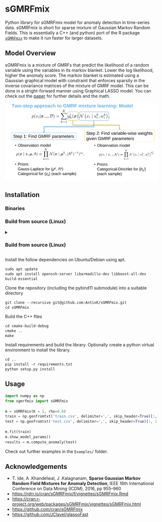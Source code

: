 # sGMRFmix

Python library for sGMRFmix model for anomaly detection in time-series data.
sGMRFmix is short for sparse mixture of Gaussian Markov Random Fields.
This is essentially a C++ (and python) port of the R package [`sGMRFmix`](https://cran.r-project.org/web/packages/sGMRFmix/index.html) to make it run faster for larger datasets.

## Model Overview
sGMRFmix is a mixture of GMRFs that predict the likelihood of a random variable using the variables in its markov blanket. Lower the log likelihood, higher the anomaly score. The markov blanket is estimated using a Gaussian graphical model with constraint that enforces sparsity in the inverse covariance matrices of the mixture of GMRF model. This can be done in a stright-forward manner using Graphical LASSO model. You can check out the [paper](https://ide-research.net/papers/2016_ICDM_Ide.pdf) for further details and the math.
  
![sGMRFmix Model](https://github.com/AntixK/sGMRFmix/blob/main/assets/model_overview.png)

## Installation

### Binaries

### Build from source (Linux)

<details>
<summary><h3>Build from source (Linux)</h3></summary>
<p>Install the follow dependencies on Ubuntu/Debian using apt.</p>
<pre>
  <code>
    sudo apt update
    sudo apt install openssh-server libarmadillo-dev libboost-all-dev build-essential
  </code>
</pre>
<p>Clone the repository (including the pybind11 submodule) into a suitable directory</p>
<pre>
  <code>
    git clone --recursive git@github.com:AntixK/sGMRFmix.git
    cd sGMRFmix
  </code>
</pre>
<p>Build the C++ files</p>
<pre>
  <code>
    cd cmake-build-debug
    cmake ..
    make
  </code>
</pre>
<p>Install requirements and build the library.<br>
   Optionally create a python virtual environment to install the library.</p>
 <pre>
   <code>
     cd ..
     pip install -r requirements.txt
     python setup.py install
   </code>
 </pre>
</details>

Install the follow dependencies on Ubuntu/Debian using apt.
```
sudo apt update
sudo apt install openssh-server libarmadillo-dev libboost-all-dev build-essential
```
Clone the repository (including the pybind11 submodule) into a suitable directory
```
git clone --recursive git@github.com:AntixK/sGMRFmix.git
cd sGMRFmix
```
Build the C++ files
```
cd cmake-build-debug
cmake ..
make
```
Install requirements and build the library.
Optionally create a python virtual environment to install the library.
```
cd ..
pip install -r requirements.txt
python setup.py install
```

## Usage
```python
import numpy as np
from sgmrfmix import sGMRFmix

m = sGMRFmix(K = 5, rho=0.8)
train = np.genfromtxt('train.csv', delimiter=',', skip_header=True)[:, 1:]
test = np.genfromtxt('test.csv', delimiter=',', skip_header=True)[:, 1:]

m.fit(train)
m.show_model_params()
results = m.compute_anomaly(test)
```

Check out further examples in the `Examples/` folder.


## Acknowledgements
- T. Ide, A .Khandelwal, J .Kalagnanam, **Sparse Gaussian Markov Random Field Mixtures for Anomaly Detection**, IEEE 16th International Conference on Data Mining (ICDM), 2016, pp 955–960
- https://rdrr.io/cran/sGMRFmix/f/vignettes/sGMRFmix.Rmd
- https://cran.r-project.org/web/packages/sGMRFmix/vignettes/sGMRFmix.html
- https://github.com/cran/sGMRFmix
- https://github.com/JClavel/glassoFast
